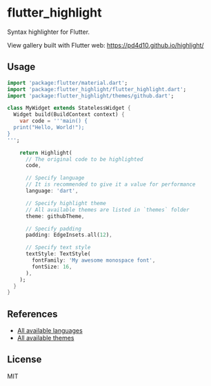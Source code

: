 # flutter_highlight

Syntax highlighter for Flutter.

View gallery built with Flutter web: https://pd4d10.github.io/highlight/

## Usage

```dart
import 'package:flutter/material.dart';
import 'package:flutter_highlight/flutter_highlight.dart';
import 'package:flutter_highlight/themes/github.dart';

class MyWidget extends StatelessWidget {
  Widget build(BuildContext context) {
    var code = '''main() {
  print("Hello, World!");
}
''';

    return Highlight(
      // The original code to be highlighted
      code,

      // Specify language
      // It is recommended to give it a value for performance
      language: 'dart',

      // Specify highlight theme
      // All available themes are listed in `themes` folder
      theme: githubTheme,

      // Specify padding
      padding: EdgeInsets.all(12),

      // Specify text style
      textStyle: TextStyle(
        fontFamily: 'My awesome monospace font',
        fontSize: 16,
      ),
    );
  }
}
```

## References

- [All available languages](https://github.com/pd4d10/highlight/tree/master/highlight/lib/languages)
- [All available themes](https://github.com/pd4d10/highlight/blob/master/flutter_highlight/lib/themes)

## License

MIT
